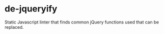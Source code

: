 de-jqueryify
============

Static Javascript linter that finds common jQuery functions used that can be replaced.
